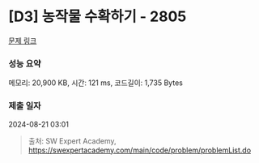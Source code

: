 # [D3] 농작물 수확하기 - 2805 

[문제 링크](https://swexpertacademy.com/main/code/problem/problemDetail.do?contestProbId=AV7GLXqKAWYDFAXB) 

### 성능 요약

메모리: 20,900 KB, 시간: 121 ms, 코드길이: 1,735 Bytes

### 제출 일자

2024-08-21 03:01



> 출처: SW Expert Academy, https://swexpertacademy.com/main/code/problem/problemList.do